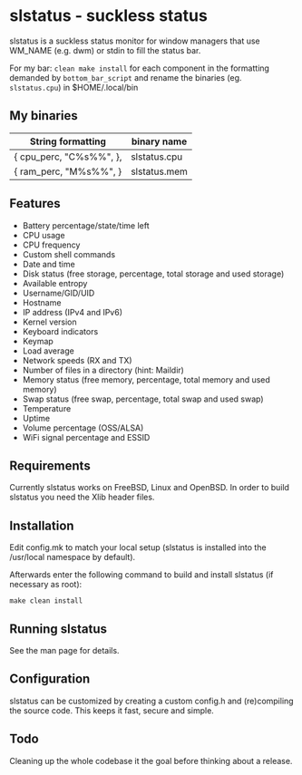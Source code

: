 slstatus - suckless status
==========================
slstatus is a suckless status monitor for window managers that use WM_NAME
(e.g. dwm) or stdin to fill the status bar.

For my bar:
`clean make install` for each component in the formatting demanded by `bottom_bar_script` and rename the binaries (eg. `slstatus.cpu`) in $HOME/.local/bin

## My binaries

| String formatting       | binary name  |
|-------------------------|--------------|
| { cpu_perc, "C%s%%", }, | slstatus.cpu |
| { ram_perc, "M%s%%", }  | slstatus.mem |

Features
--------
- Battery percentage/state/time left
- CPU usage
- CPU frequency
- Custom shell commands
- Date and time
- Disk status (free storage, percentage, total storage and used storage)
- Available entropy
- Username/GID/UID
- Hostname
- IP address (IPv4 and IPv6)
- Kernel version
- Keyboard indicators
- Keymap
- Load average
- Network speeds (RX and TX)
- Number of files in a directory (hint: Maildir)
- Memory status (free memory, percentage, total memory and used memory)
- Swap status (free swap, percentage, total swap and used swap)
- Temperature
- Uptime
- Volume percentage (OSS/ALSA)
- WiFi signal percentage and ESSID


Requirements
------------
Currently slstatus works on FreeBSD, Linux and OpenBSD.
In order to build slstatus you need the Xlib header files.


Installation
------------
Edit config.mk to match your local setup (slstatus is installed into the
/usr/local namespace by default).

Afterwards enter the following command to build and install slstatus (if
necessary as root):

    make clean install


Running slstatus
----------------
See the man page for details.


Configuration
-------------
slstatus can be customized by creating a custom config.h and (re)compiling the
source code. This keeps it fast, secure and simple.


Todo
----
Cleaning up the whole codebase it the goal before thinking about a release.
